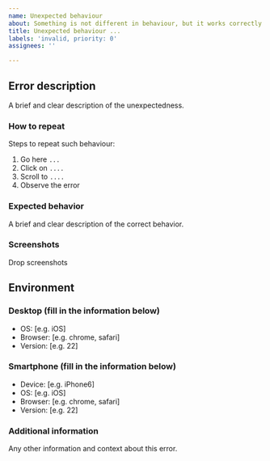 ```yaml
---
name: Unexpected behaviour
about: Something is not different in behaviour, but it works correctly and there are no errors
title: Unexpected behaviour ...
labels: 'invalid, priority: 0'
assignees: ''

---
```


## Error description

A brief and clear description of the unexpectedness.

### How to repeat

Steps to repeat such behaviour:

1. Go here `...`
2. Click on `....`
3. Scroll to `....`
4. Observe the error

### Expected behavior

A brief and clear description of the correct behavior.

### Screenshots

Drop screenshots

## Environment

### Desktop (fill in the information below)

- OS: [e.g. iOS]
- Browser: [e.g. chrome, safari]
- Version: [e.g. 22]

### Smartphone (fill in the information below)

- Device: [e.g. iPhone6]
- OS: [e.g. iOS]
- Browser: [e.g. chrome, safari]
- Version: [e.g. 22]

### Additional information

Any other information and context about this error.
